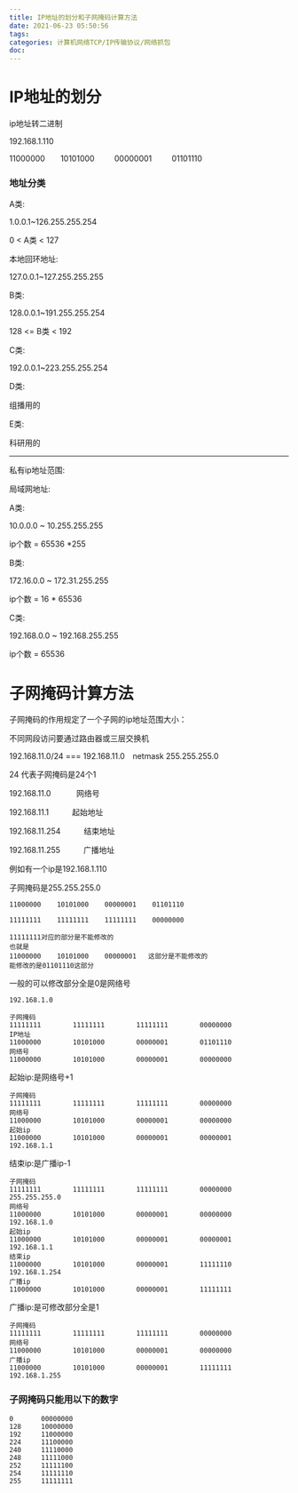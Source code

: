 ```yaml
---
title: IP地址的划分和子网掩码计算方法
date: 2021-06-23 05:50:56
tags:
categories: 计算机网络TCP/IP传输协议/网络抓包
doc:
---
```


# IP地址的划分

ip地址转二进制

192.168.1.110

11000000&emsp;&emsp;10101000	&emsp;&emsp;	00000001	&emsp;&emsp;	01101110



### 地址分类

A类:

1.0.0.1~126.255.255.254

0 < A类 < 127

本地回环地址:

127.0.0.1~127.255.255.255

B类:

128.0.0.1~191.255.255.254

128 <= B类 < 192

C类:

192.0.0.1~223.255.255.254

D类:

组播用的

E类:

科研用的

<hr>

私有ip地址范围:

局域网地址:

A类:

10.0.0.0 ~ 10.255.255.255

ip个数 = 65536 *255

B类:

172.16.0.0 ~ 172.31.255.255

ip个数 = 16 * 65536

C类:

192.168.0.0 ~ 192.168.255.255

ip个数 =  65536



# 子网掩码计算方法

子网掩码的作用规定了一个子网的ip地址范围大小：

不同网段访问要通过路由器或三层交换机

192.168.11.0/24 === 192.168.11.0&emsp;netmask 255.255.255.0

24 代表子网掩码是24个1



192.168.11.0 &emsp;&emsp;&emsp;网络号

192.168.11.1&emsp;&emsp;&emsp;起始地址

192.168.11.254&emsp;&emsp;&emsp;结束地址

192.168.11.255&emsp;&emsp;&emsp;广播地址





例如有一个ip是192.168.1.110

子网掩码是255.255.255.0

```
11000000	10101000	00000001	01101110

11111111	11111111	11111111	00000000

11111111对应的部分是不能修改的
也就是
11000000	10101000	00000001   这部分是不能修改的
能修改的是01101110这部分
```



一般的可以修改部分全是0是网络号

```
192.168.1.0

子网掩码  	
11111111        11111111        11111111        00000000
IP地址		
11000000        10101000        00000001        01101110
网络号    
11000000        10101000        00000001        00000000

```

起始ip:是网络号+1

```
子网掩码  	
11111111        11111111        11111111        00000000
网络号    
11000000        10101000        00000001        00000000
起始ip
11000000        10101000        00000001        00000001
192.168.1.1
```



结束ip:是广播ip-1

```
子网掩码  	
11111111        11111111        11111111        00000000
255.255.255.0
网络号    
11000000        10101000        00000001        00000000
192.168.1.0
起始ip
11000000        10101000        00000001        00000001
192.168.1.1
结束ip
11000000        10101000        00000001        11111110
192.168.1.254
广播ip
11000000        10101000        00000001        11111111
```

广播ip:是可修改部分全是1 

```
子网掩码  	
11111111        11111111        11111111        00000000
网络号    
11000000        10101000        00000001        00000000
广播ip
11000000        10101000        00000001        11111111
192.168.1.255
```

### 子网掩码只能用以下的数字

```
0		00000000
128		10000000
192		11000000	
224		11100000
240		11110000
248		11111000
252		11111100
254		11111110
255		11111111
```


